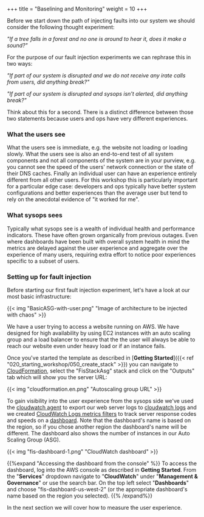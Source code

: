 +++
title = "Baselining and Monitoring"
weight = 10
+++

Before we start down the path of injecting faults into our system we should consider the following thought experiment:

_"If a tree falls in a forest and no one is around to hear it, does it make a sound?"_
 
For the purpose of our fault injection experiments we can rephrase this in two ways:

_"If part of our system is disrupted and we do not receive any irate calls from users, did anything break?"_

_"If part of our system is disrupted and sysops isn't alerted, did anything break?"_

Think about this for a second. There is a distinct difference between those two statements because users and ops have very different experiences.

### What the users see

What the users see is immediate, e.g. the website not loading or loading slowly. What the users see is also an end-to-end test of all system components and not all components of the system are in your purview, e.g. you cannot see the speed of the users' network connection or the state of their DNS caches. Finally an individual user can have an experience entirely different from all other users. For this workshop this is particularly important for a particular edge case: developers and ops typically have better system configurations and better experiences than the average user but tend to rely on the anecdotal evidence of "it worked for me".

### What sysops sees

Typically what sysops see is a wealth of individual health and performance indicators. These have often grown organically from previous outages. Even where dashboards have been built with overall system health in mind the metrics are delayed against the user experience and aggregate over the experience of many users, requiring extra effort to notice poor experiences specific to a subset of users.

### Setting up for fault injection

Before starting our first fault injection experiment, let's have a look at our most basic infrastructure:

{{< img "BasicASG-with-user.png" "Image of architecture to be injected with chaos" >}}

We have a user trying to access a website running on AWS. We have designed for high availability by using EC2 instances with an auto scaling group and a load balancer to ensure that the the user will always be able to reach our website even under heavy load or if an instance fails.

Once you've started the template as described in [**Getting Started**]({{< ref "020_starting_workshop/050_create_stack" >}}) you can navigate to [CloudFormation](https://console.aws.amazon.com/cloudformation/home), select the "FisStackAsg" stack and click on the "Outputs" tab which will show you the server URL:

{{< img "cloudformation.en.png" "Autoscaling group URL" >}}

To gain visibility into the user experience from the sysops side we've used the [cloudwatch agent](https://docs.aws.amazon.com/AmazonCloudWatch/latest/logs/UseCloudWatchUnifiedAgent.html) to export our web server logs to [cloudwatch logs](https://console.aws.amazon.com/cloudwatch/home?#logsV2:log-groups/log-group/$252Ffis-workshop$252Fasg-access-log) and we created [CloudWatch Logs metrics filters](https://docs.aws.amazon.com/AmazonCloudWatch/latest/logs/MonitoringLogData.html) to track server response codes and speeds on a [dashboard](https://console.aws.amazon.com/cloudwatch/home?#dashboards:name=FisDashboard-us-west-2). Note that the dashboard's name is based on the region, so if you chose another region the dashboard's name will be different. The dashboard also shows the number of instances in our Auto Scaling Group (ASG).

{{< img "fis-dashboard-1.png" "CloudWatch dashboard" >}}

{{%expand "Accessing the dashboard from the console" %}}
To access the dashboard, log into the AWS console as described in **Getting Started**. From the "**Services**" dropdown navigate to "**CloudWatch**" under "**Management & Governance**" or use the search bar. On the top left select "**Dashboards**" and choose "fis-dashboard-us-west-2" (or the appropriate dashboard's name based on the region you selected).
{{% /expand%}}

In the next section we will cover how to measure the user experience. 
